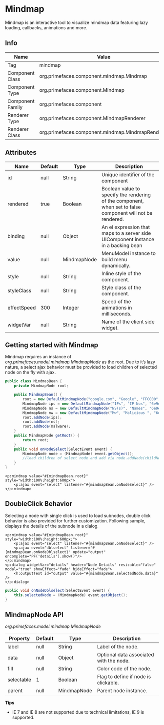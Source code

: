 # Mindmap

Mindmap is an interactive tool to visualize mindmap data featuring lazy loading, callbacks,
animations and more.

## Info

| Name | Value |
| - | - |
| Tag | mindmap
| Component Class | org.primefaces.component.mindmap.Mindmap
| Component Type | org.primefaces.component.Mindmap
| Component Family | org.primefaces.component |
| Renderer Type | org.primefaces.component.MindmapRenderer
| Renderer Class | org.primefaces.component.mindmap.MindmapRenderer

## Attributes

| Name | Default | Type | Description | 
| --- | --- | --- | --- |
id | null | String | Unique identifier of the component
rendered | true | Boolean | Boolean value to specify the rendering of the component, when set to false component will not be rendered.
binding | null | Object | An el expression that maps to a server side UIComponent instance in a backing bean
value | null | MindmapNode | MenuModel instance to build menu dynamically.
style | null | String | Inline style of the component.
styleClass | null | String | Style class of the component.
effectSpeed | 300 | Integer | Speed of the animations in milliseconds.
widgetVar | null | String | Name of the client side widget.

## Getting started with Mindmap
Mindmap requires an instance of _org.primefaces.model.mindmap.MindmapNode_ as the root. Due to
it’s lazy nature, a select ajax behavior must be provided to load children of selected node on the fly
with ajax.

```java
public class MindmapBean {
    private MindmapNode root;

    public MindmapBean() {
        root = new DefaultMindmapNode("google.com", "Google", "FFCC00", false);
        MindmapNode ips = new DefaultMindmapNode("IPs", "IP Nos", "6e9ebf", true);
        MindmapNode ns = new DefaultMindmapNode("NS(s)", "Names", "6e9ebf", true);
        MindmapNode mw = new DefaultMindmapNode("Mw", "Malicious ", "6e9ebf", true);
        root.addNode(ips);
        root.addNode(ns);
        root.addNode(malware);
    }
    public MindmapNode getRoot() {
        return root;
    }
    public void onNodeSelect(SelectEvent event) {
        MindmapNode node = (MindmapNode) event.getObject();
        //load children of select node and add via node.addNode(childNode);
    }
}
```
```xhtml
<p:mindmap value="#{mindmapBean.root}" style="width:100%;height:600px">
    <p:ajax event="select" listener="#{mindmapBean.onNodeSelect}" />
</p:mindmap>
```

## DoubleClick Behavior
Selecting a node with single click is used to load subnodes, double click behavior is also provided
for further customization. Following sample, displays the details of the subnode in a dialog.

```xhtml
<p:mindmap value="#{mindmapBean.root}" style="width:100%;height:600px;">
    <p:ajax event="select" listener="#{mindmapBean.onNodeSelect}" />
    <p:ajax event="dblselect" listener="#{mindmapBean.onNodeDblselect}" update="output" oncomplete="PF('details').show()"/>
</p:mindmap>
<p:dialog widgetVar="details" header="Node Details" resizable="false" modal="true" showEffect="fade" hideEffect="fade">
    <h:outputText id="output" value="#{mindmapBean.selectedNode.data}" />
</p:dialog>
```
```java
public void onNodeDblselect(SelectEvent event) {
    this.selectedNode = (MindmapNode) event.getObject();
}
```
## MindmapNode API
_org.primefaces.model.mindmap.MindmapNode_

| Property | Default | Type | Description |
| --- | --- | --- | --- |
label | null | String | Label of the node.
data | null | Object | Optional data associated with the node.
fill | null | String | Color code of the node.
selectable | 1 | Boolean | Flag to define if node is clickable.
parent | null | MindmapNode | Parent node instance.

**Tips**

- IE 7 and IE 8 are not supported due to technical limitations, IE 9 is supported.

